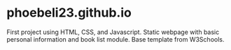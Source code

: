 # phoebeli23.github.io

First project using HTML, CSS, and Javascript. Static webpage with basic personal information and book list module. Base template from W3Schools. 
